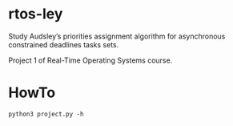 # rtos-ley

Study Audsley’s priorities assignment algorithm for asynchronous constrained deadlines tasks sets.

Project 1 of Real-Time Operating Systems course.


# HowTo

```
python3 project.py -h
```
